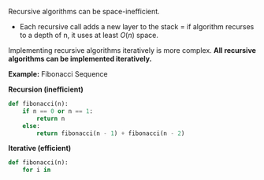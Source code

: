 Recursive algorithms can be space-inefficient.
- Each recursive call adds a new layer to the stack = if algorithm recurses to a depth of n, it uses at least $O(n)$ space.

Implementing recursive algorithms iteratively is more complex.
**All recursive algorithms can be implemented iteratively.**

**Example:** Fibonacci Sequence

**Recursion (inefficient)**
```python
def fibonacci(n):
	if n == 0 or n == 1:
		return n
	else:
		return fibonacci(n - 1) + fibonacci(n - 2)
```

**Iterative (efficient)**
```python
def fibonacci(n):
	for i in 
```